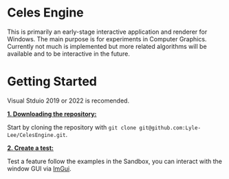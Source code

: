 # Celes Engine

This is primarily an early-stage interactive application and renderer for Windows.
The main purpose is for experiments in Computer Graphics.
Currently not much is implemented but more related algorithms will be available and to be interactive in the future.

# Getting Started

Visual Stduio 2019 or 2022 is recomended.

<ins>**1. Downloading the repository:**</ins>

Start by cloning the repository with `git clone git@github.com:Lyle-Lee/CelesEngine.git`.

<ins>**2. Create a test:**</ins>

Test a feature follow the examples in the Sandbox, you can interact with the window GUI via [ImGui](https://github.com/ocornut/imgui).
